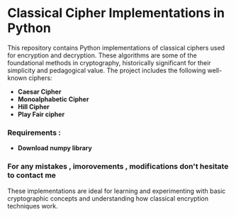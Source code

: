 <h1>Classical Cipher Implementations in Python</h1>

<p>This repository contains Python implementations of classical ciphers used for encryption and decryption. These algorithms are some of the foundational methods in cryptography, historically significant for their simplicity and pedagogical value. The project includes the following well-known ciphers:</p>

<ul>
    <li><strong>Caesar Cipher</strong></li>
    <li><strong>Monoalphabetic Cipher</strong></li>
    <li><strong>Hill Cipher</strong></li>
    <li><strong>Play Fair cipher</strong></li>

</ul>
</ul>
<h3>Requirements : </h3>
<ul>
    <li><strong>Download numpy library</strong></li>
</ul>
<h3> For any mistakes , imorovements , modifications don't hesitate to contact me </h3>
<p>These implementations are ideal for learning and experimenting with basic cryptographic concepts and understanding how classical encryption techniques work.</p>
